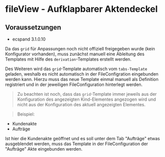 # fileView - Aufklapbarer Aktendeckel #

## Voraussetzungen ##

* ecspand 3.1.0.10

Da das ``grid`` für Anpassungen noch nicht offiziell freigegeben wurde (kein Konfigurator vorhanden), muss 
zunächst manuell eine Ableitung des Templates mit Hilfe des ``derivation``-Templates erstellt werden. 

Des Weiteren wird das ``grid``-Template automatisch vom ``tabs-Template`` geladen, weshalb es nicht automatisch in der
FileConfigration eingebunden werden kann. Hierzu muss das neue Template einmal manuell als Definition registriert und in 
der jeweiligen FileConfiguration hinterlegt werden.

> Zu beachten ist noch, dass das ``grid``-Template immer jeweils aus der Konfiguration
des angezeigten Kind-Elementes angezogen wird und nicht aus der Konfiguration des aktuell angezeigten Elementes.

> Beispiel: 
- Kundenakte
 - Aufträge 
>
Ist hier die Kundenakte geöffnet und es soll unter dem Tab "Aufträge" etwas ausgeblendet werden, 
muss das Template in der FileConfiguration der "Aufträge" Akte eingebunden werden.
 

